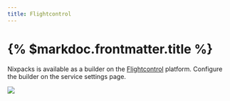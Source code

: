 ```yaml
---
title: Flightcontrol
---
```


# {% $markdoc.frontmatter.title %}

Nixpacks is available as a builder on the [Flightcontrol](https://www.flightcontrol.dev/) platform. Configure the builder on the service settings page.

![](/images/flightcontrol.png)
